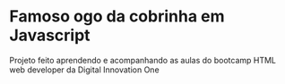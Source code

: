 # Famoso ogo da cobrinha em Javascript

Projeto feito aprendendo e acompanhando as aulas do bootcamp HTML web developer da Digital Innovation One
